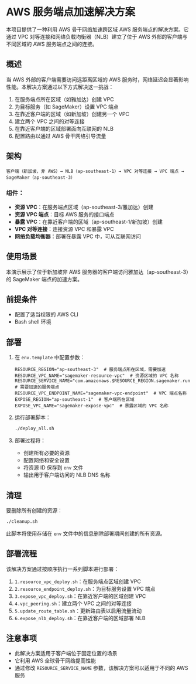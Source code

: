 # AWS 服务端点加速解决方案

本项目提供了一种利用 AWS 骨干网络加速跨区域 AWS 服务端点的解决方案。它通过 VPC 对等连接和网络负载均衡器（NLB）建立了位于 AWS 外部的客户端与不同区域的 AWS 服务端点之间的连接。

## 概述

当 AWS 外部的客户端需要访问远距离区域的 AWS 服务时，网络延迟会显著影响性能。本解决方案通过以下方式解决这一挑战：

1. 在服务端点所在区域（如雅加达）创建 VPC
2. 为目标服务（如 SageMaker）设置 VPC 端点
3. 在靠近客户端的区域（如新加坡）创建另一个 VPC
4. 建立两个 VPC 之间的对等连接
5. 在靠近客户端的区域部署面向互联网的 NLB
6. 配置路由以通过 AWS 骨干网络引导流量

## 架构

```
客户端（新加坡，非 AWS）→ NLB（ap-southeast-1）→ VPC 对等连接 → VPC 端点 → SageMaker（ap-southeast-3）
```

### 组件：

- **资源 VPC**：在服务端点区域（ap-southeast-3/雅加达）创建
- **资源 VPC 端点**：目标 AWS 服务的接口端点
- **暴露 VPC**：在靠近客户端的区域（ap-southeast-1/新加坡）创建
- **VPC 对等连接**：连接资源 VPC 和暴露 VPC
- **网络负载均衡器**：部署在暴露 VPC 中，可从互联网访问

## 使用场景

本演示展示了位于新加坡非 AWS 服务器的客户端访问雅加达（ap-southeast-3）的 SageMaker 端点的加速方案。

## 前提条件

- 配置了适当权限的 AWS CLI
- Bash shell 环境

## 部署

1. 在 `env.template` 中配置参数：
   ```
   RESOURCE_REGION="ap-southeast-3"  # 服务端点所在区域，需要加速
   RESOURCE_VPC_NAME="sagemaker-resource-vpc"  # 资源区域的 VPC 名称
   RESOURCE_SERVICE_NAME="com.amazonaws.$RESOURCE_REGION.sagemaker.runtime"  # 需要加速的服务端点
   RESOURCE_VPC_ENDPOINT_NAME="sagemaker-vpc-endpoint"  # VPC 端点名称
   EXPOSE_REGION="ap-southeast-1"  # 客户端所在区域
   EXPOSE_VPC_NAME="sagemaker-expose-vpc"  # 暴露区域的 VPC 名称
   ```

2. 运行部署脚本：
   ```bash
   ./deploy_all.sh
   ```

3. 部署过程将：
   - 创建所有必要的资源
   - 配置网络和安全设置
   - 将资源 ID 保存到 `env` 文件
   - 输出用于客户端访问的 NLB DNS 名称

## 清理

要删除所有创建的资源：

```bash
./cleanup.sh
```

此脚本将使用存储在 `env` 文件中的信息删除部署期间创建的所有资源。

## 部署流程

该解决方案通过按顺序执行一系列脚本进行部署：

1. `1.resource_vpc_deploy.sh`：在服务端点区域创建 VPC
2. `2.resource_endpoint_deploy.sh`：为目标服务设置 VPC 端点
3. `3.expose_vpc_deploy.sh`：在靠近客户端的区域创建 VPC
4. `4.vpc_peering.sh`：建立两个 VPC 之间的对等连接
5. `5.update_route_table.sh`：更新路由表以启用流量流动
6. `6.expose_nlb_deploy.sh`：在靠近客户端的区域部署 NLB

## 注意事项

- 此解决方案适用于客户端位于固定位置的场景
- 它利用 AWS 全球骨干网络提高性能
- 通过修改 `RESOURCE_SERVICE_NAME` 参数，该解决方案可以适用于不同的 AWS 服务
